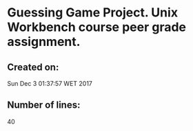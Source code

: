 # Guessing Game Project. Unix Workbench course peer grade assignment.
## Created on:
Sun Dec  3 01:37:57 WET 2017
## Number of lines: 
40
